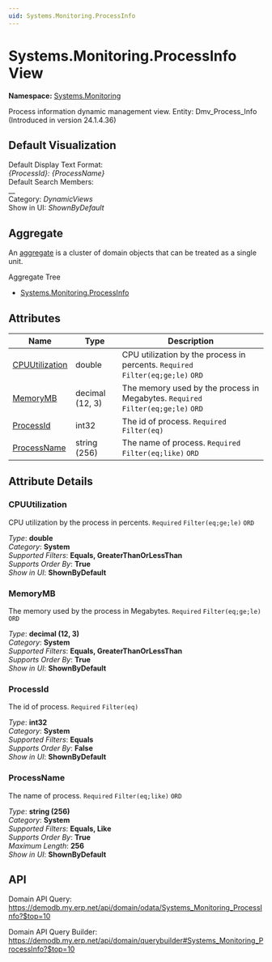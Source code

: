 ```yaml
---
uid: Systems.Monitoring.ProcessInfo
---
```

# Systems.Monitoring.ProcessInfo View

**Namespace:** [Systems.Monitoring](Systems.Monitoring.md)  

Process information dynamic management view. Entity: Dmv_Process_Info (Introduced in version 24.1.4.36)

## Default Visualization
Default Display Text Format:  
_{ProcessId}: {ProcessName}_  
Default Search Members:  
__  
Category:  _DynamicViews_  
Show in UI:  _ShownByDefault_  

## Aggregate
An [aggregate](https://docs.erp.net/tech/advanced/concepts/aggregates.html) is a cluster of domain objects that can be treated as a single unit.  

Aggregate Tree  
* [Systems.Monitoring.ProcessInfo](Systems.Monitoring.ProcessInfo.md)  

## Attributes

| Name | Type | Description |
| ---- | ---- | --- |
| [CPUUtilization](Systems.Monitoring.ProcessInfo.md#cpuutilization) | double | CPU utilization by the process in percents. `Required` `Filter(eq;ge;le)` `ORD` 
| [MemoryMB](Systems.Monitoring.ProcessInfo.md#memorymb) | decimal (12, 3) | The memory used by the process in Megabytes. `Required` `Filter(eq;ge;le)` `ORD` 
| [ProcessId](Systems.Monitoring.ProcessInfo.md#processid) | int32 | The id of process. `Required` `Filter(eq)` 
| [ProcessName](Systems.Monitoring.ProcessInfo.md#processname) | string (256) | The name of process. `Required` `Filter(eq;like)` `ORD` 


## Attribute Details

### CPUUtilization

CPU utilization by the process in percents. `Required` `Filter(eq;ge;le)` `ORD`

_Type_: **double**  
_Category_: **System**  
_Supported Filters_: **Equals, GreaterThanOrLessThan**  
_Supports Order By_: **True**  
_Show in UI_: **ShownByDefault**  

### MemoryMB

The memory used by the process in Megabytes. `Required` `Filter(eq;ge;le)` `ORD`

_Type_: **decimal (12, 3)**  
_Category_: **System**  
_Supported Filters_: **Equals, GreaterThanOrLessThan**  
_Supports Order By_: **True**  
_Show in UI_: **ShownByDefault**  

### ProcessId

The id of process. `Required` `Filter(eq)`

_Type_: **int32**  
_Category_: **System**  
_Supported Filters_: **Equals**  
_Supports Order By_: **False**  
_Show in UI_: **ShownByDefault**  

### ProcessName

The name of process. `Required` `Filter(eq;like)` `ORD`

_Type_: **string (256)**  
_Category_: **System**  
_Supported Filters_: **Equals, Like**  
_Supports Order By_: **True**  
_Maximum Length_: **256**  
_Show in UI_: **ShownByDefault**  


## API

Domain API Query:
<https://demodb.my.erp.net/api/domain/odata/Systems_Monitoring_ProcessInfo?$top=10>

Domain API Query Builder:
<https://demodb.my.erp.net/api/domain/querybuilder#Systems_Monitoring_ProcessInfo?$top=10>

